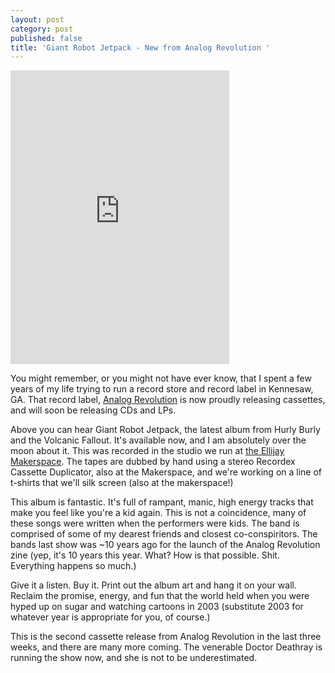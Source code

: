 ```yaml
---
layout: post
category: post
published: false
title: 'Giant Robot Jetpack - New from Analog Revolution '
---
```

<iframe style="border: 0; width: 350px; height: 470px;" src="https://bandcamp.com/EmbeddedPlayer/album=4138125962/size=large/bgcol=ffffff/linkcol=0687f5/tracklist=false/transparent=true/" seamless><a href="https://hurlyburlyandthevolcanicfallout.bandcamp.com/album/giant-robot-jetpack">Giant Robot Jetpack by Hurly Burly and the Volcanic Fallout</a></iframe>

You might remember, or you might not have ever know, that I spent a few years of my life trying to run a record store and record label in Kennesaw, GA. That record label, [Analog Revolution](https://analogrevolution.com) is now proudly releasing cassettes, and will soon be releasing CDs and LPs. 

Above you can hear Giant Robot Jetpack, the latest album from Hurly Burly and the Volcanic Fallout. It's available now, and I am absolutely over the moon about it. This was recorded in the studio we run at [the Ellijay Makerspace](https://ellijaymakerspace.org). The tapes are dubbed by hand using a stereo Recordex Cassette Duplicator, also at the Makerspace, and we're working on a line of t-shirts that we'll silk screen (also at the makerspace!)

This album is fantastic. It's full of rampant, manic, high energy tracks that make you feel like you're a kid again. This is not a coincidence, many of these songs were written when the performers were kids. The band is comprised of some of my dearest friends and closest co-conspiritors. The bands last show was ~10 years ago for the launch of the Analog Revolution zine (yep, it's 10 years this year. What? How is that possible. Shit. Everything happens so much.) 

Give it a listen. Buy it. Print out the album art and hang it on your wall. Reclaim the promise, energy, and fun that the world held when you were hyped up on sugar and watching cartoons in 2003 (substitute 2003 for whatever year is appropriate for you, of course.) 

This is the second cassette release from Analog Revolution in the last three weeks, and there are many more coming. The venerable Doctor Deathray is running the show now, and she is not to be underestimated. 

